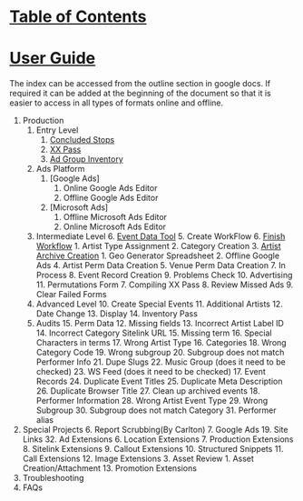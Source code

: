 # **<span style="text-decoration:underline;">Table of Contents</span>**


# **<span style="text-decoration:underline;">User Guide</span>**

The index can be accessed from the outline section in google docs. If required it can be added at the beginning of the document so that it is easier to access in all types of formats online and offline.



1. Production
    1. Entry Level
        1. [Concluded Stops](https://docs.google.com/document/u/0/d/1sMYaKqrV2OIC4HXf7qUICb3fNY7bLRsU6IneSEFdhxU/edit)
        2. [XX Pass](https://docs.google.com/document/u/0/d/1eA4tLYEZ9m1aG748qYQ12pFYZcIgS6PCmXbWSuhuytc/edit)
        3. [Ad Group Inventory](https://docs.google.com/document/u/0/d/1NsVGAf4WS0bcOthk1dJl_GC3AQi8tgCS-v0QqgKlgrI/edit)
    2. Ads Platform
        1. [Google Ads]
            1. Online Google Ads Editor
            2. Offline Google Ads Editor
        2. [Microsoft Ads]
            1. Offline Microsoft Ads Editor
            2. Online Microsoft Ads Editor
    3. Intermediate Level
        6. [Event Data Tool](https://docs.google.com/document/u/0/d/1JOCiQvNO5WawCXlQYNzFWhnNdBCRmBm_1FTFSH979YM/edit)
            5. Create WorkFlow
            6. [Finish Workflow](https://docs.google.com/document/u/0/d/1VpSl7SF1tsLbcdejA0Y0mVBs-1ZPrFrAxqCffuWD2u8/edit)
                1. Artist Type Assignment
                2. Category Creation
                3. [Artist Archive Creation](https://docs.google.com/document/u/0/d/1eWNSvkvodJ-p-tUUNsHzJ5F16_tmGHUWnFhliae2AGM/edit)
                    1. Geo Generator Spreadsheet
                    2. Offline Google Ads
                4. Artist Perm Data Creation
                5. Venue Perm Data Creation
            7. In Process
            8. Event Record Creation
            9. Problems Check
            10. Advertising
            11. Permutations Form
        7. Compiling XX Pass
        8. Review Missed Ads
        9. Clear Failed Forms
    4. Advanced Level
        10. Create Special Events
        11. Additional Artists
        12. Date Change
        13. Display
        14. Inventory Pass
    5. Audits
        15. Perm Data
            12. Missing fields
            13. Incorrect Artist Label ID
            14. Incorrect Category Sitelink URL
            15. Missing term
            16. Special Characters in terms
            17. Wrong Artist Type
        16. Categories
            18. Wrong Category Code
            19. Wrong subgroup
            20. Subgroup does not match Performer Info
            21. Dupe Slugs
            22. Music Group (does it need to be checked)
            23. WS Feed (does it need to be checked)
        17. Event Records
            24. Duplicate Event Titles
            25. Duplicate Meta Description
            26. Duplicate Browser Title
            27. Clean up archived events
        18. Performer Information
            28. Wrong Artist Event Type
            29. Wrong Subgroup
            30. Subgroup does not match Category
            31. Performer alias
2. Special Projects
    6. Report Scrubbing(By Carlton)
    7. Google Ads
        19. Site Links
            32. Ad Extensions
                6. Location Extensions
                7. Production Extensions
                8. Sitelink Extensions
                9. Callout Extensions
                10. Structured Snippets
                11. Call Extensions
                12. Image Extensions
                    3. Asset Review
                        1. Asset Creation/Attachment
                13. Promotion Extensions
3. Troubleshooting
4. FAQs
